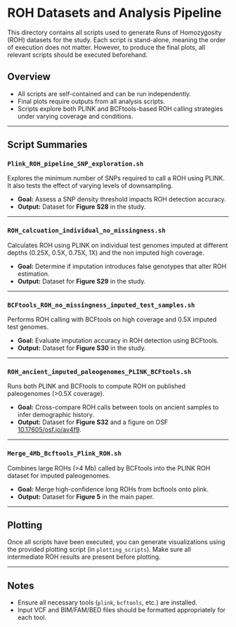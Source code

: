 # ROH Datasets and Analysis Pipeline

This directory contains all scripts used to generate Runs of Homozygosity (ROH) datasets for the study. 
Each script is stand-alone, meaning the order of execution does not matter. However, to produce the final plots, all relevant scripts should be executed beforehand.

## Overview
- All scripts are self-contained and can be run independently.
- Final plots require outputs from all analysis scripts.
- Scripts explore both PLINK and BCFtools-based ROH calling strategies under varying coverage and conditions.

---

## Script Summaries

### `Plink_ROH_pipeline_SNP_exploration.sh`
Explores the minimum number of SNPs required to call a ROH using PLINK. It also tests the effect of varying levels of downsampling.

- **Goal:** Assess a SNP density threshold impacts ROH detection accuracy.
- **Output:** Dataset for **Figure S28** in the study.

---

### `ROH_calcuation_individual_no_missingness.sh`
Calculates ROH using PLINK on individual test genomes imputed at different depths (0.25X, 0.5X, 0.75X, 1X) and the non imputed high coverage.

- **Goal:** Determine if imputation introduces false genotypes that alter ROH estimation.
- **Output:** Dataset for **Figure S29** in the study.

---

### `BCFtools_ROH_no_missingness_imputed_test_samples.sh`
Performs ROH calling with BCFtools on high coverage and 0.5X imputed test genomes.

- **Goal:** Evaluate imputation accuracy in ROH detection using BCFtools.
- **Output:** Dataset for **Figure S30** in the study.

---

### `ROH_ancient_imputed_paleogenomes_PLINK_BCFtools.sh`
Runs both PLINK and BCFtools to compute ROH on published paleogenomes (>0.5X coverage).

- **Goal:** Cross-compare ROH calls between tools on ancient samples to infer demographic history.
- **Output:** Dataset for **Figure S32** and a figure on OSF [10.17605/osf.io/av4f9](https://doi.org/10.17605/osf.io/av4f9).

---

### `Merge_4Mb_Bcftools_Plink_ROH.sh`
Combines large ROHs (>4 Mb) called by BCFtools into the PLINK ROH dataset for imputed paleogenomes.

- **Goal:** Merge high-confidence long ROHs from bcftools onto plink.
- **Output:** Dataset for **Figure 5** in the main paper.

---

## Plotting
Once all scripts have been executed, you can generate visualizations using the provided plotting script (in `plotting_scripts`). Make sure all intermediate ROH results are present before plotting.

---

## Notes
- Ensure all necessary tools (`plink`, `bcftools`, etc.) are installed.
- Input VCF and BIM/FAM/BED files should be formatted appropriately for each tool.


